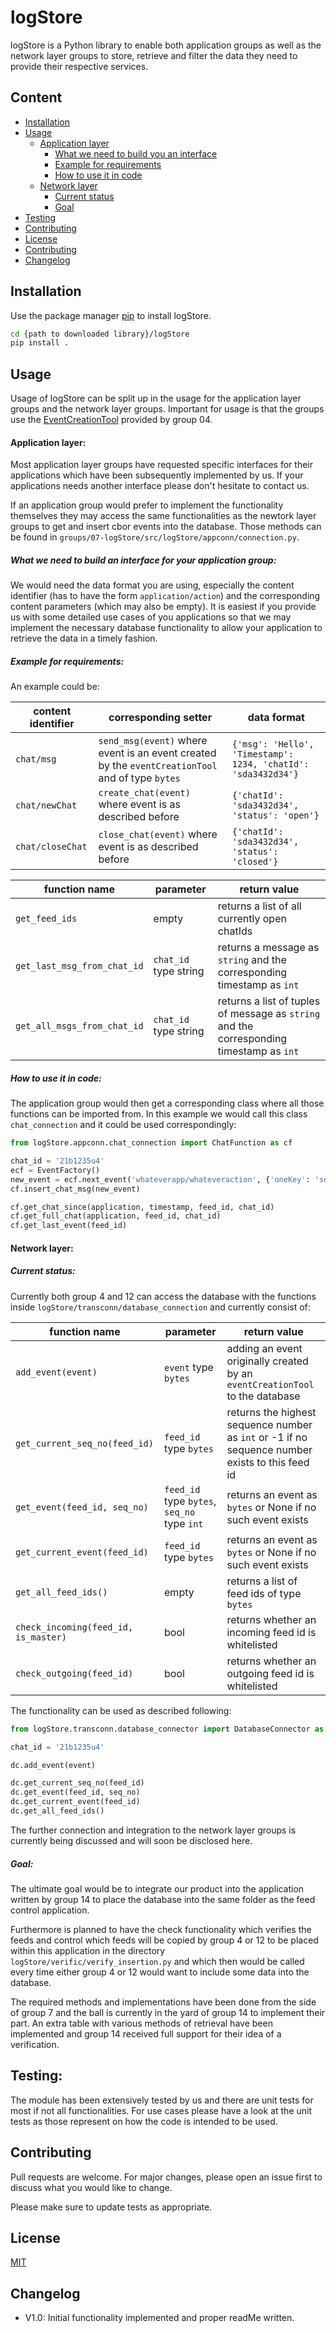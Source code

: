 # logStore

logStore is a Python library to enable both application groups as well as the network layer groups to store, retrieve and filter the data they need to provide their respective services.

## Content

* [Installation](#installation)
* [Usage](#usage)
  - [Application layer](#application-layer)
    * [What we need to build you an interface](#what-we-need-to-build-an-interface-for-your-application-group)
    * [Example for requirements](#example-for-requirements)
    * [How to use it in code](#how-to-use-it-in-code)
  - [Network layer](#network-layer)
    * [Current status](#current-status)
    * [Goal](#goal)
* [Testing](#testing)
* [Contributing](#contributing)
* [License](#license)
* [Contributing](#contributing)
* [Changelog](#changelog)

## Installation

Use the package manager [pip](https://pip.pypa.io/en/stable/) to install logStore.

```bash
cd {path to downloaded library}/logStore
pip install .
```

## Usage

Usage of logStore can be split up in the usage for the application layer groups and the network layer groups. Important for usage is that the groups use the [EventCreationTool](https://github.com/cn-uofbasel/BACnet/tree/master/groups/04-logMerge/eventCreationTool) provided by group 04.

#### Application layer:

Most application layer groups have requested specific interfaces for their applications which have been subsequently implemented by us. If your applications needs another interface please don't hesitate to contact us.

If an application group would prefer to implement the functionality themselves they may access the same functionalities as the newtork layer groups to get and insert cbor events into the database. Those methods can be found in `groups/07-logStore/src/logStore/appconn/connection.py`.

##### What we need to build an interface for your application group:

We would need the data format you are using, especially the content identifier (has to have the form `application/action`) and the corresponding content parameters (which may also be empty). It is easiest if you provide us with some detailed use cases of you applications so that we may implement the necessary database functionality to allow your application to retrieve the data in a timely fashion.

##### Example for requirements:

An example could be:

| content identifier | corresponding setter | data format |
|-------------|-----------------|---|
| `chat/msg`    | `send_msg(event)` where event is an event created by the `eventCreationTool` and of type `bytes` | `{'msg': 'Hello', 'Timestamp': 1234, 'chatId': 'sda3432d34'}` |
| `chat/newChat`  | `create_chat(event)` where event is as described before | `{'chatId': 'sda3432d34', 'status': 'open'}` | 
| `chat/closeChat` | `close_chat(event)` where event is as described before | `{'chatId': 'sda3432d34', 'status': 'closed'}` | 

| function name | parameter | return value |
|-------------|-----------------|---|
| `get_feed_ids`    | empty | returns a list of all currently open chatIds |
| `get_last_msg_from_chat_id`  | `chat_id` type string | returns a message as `string` and the corresponding timestamp as `int` | 
| `get_all_msgs_from_chat_id` | `chat_id` type string | returns a list of tuples of message as `string` and the corresponding timestamp as `int` | 

##### How to use it in code:

The application group would then get a corresponding class where all those functions can be imported from. In this example we would call this class `chat_connection` and it could be used correspondingly:

```python
from logStore.appconn.chat_connection import ChatFunction as cf

chat_id = '21b1235u4'
ecf = EventFactory()
new_event = ecf.next_event('whateverapp/whateveraction', {'oneKey': 'somevalue', 'someotherkey': 1})
cf.insert_chat_msg(new_event)

cf.get_chat_since(application, timestamp, feed_id, chat_id)
cf.get_full_chat(application, feed_id, chat_id)
cf.get_last_event(feed_id)
```

#### Network layer:

##### Current status:
Currently both group 4 and 12 can access the database with the functions inside `logStore/transconn/database_connection` and currently consist of:

| function name | parameter | return value |
|-------------|-----------------|---|
| `add_event(event)`    | `event` type `bytes` | adding an event originally created by an `eventCreationTool` to the database |
| `get_current_seq_no(feed_id)`  | `feed_id` type `bytes` | returns the highest sequence number as `int` or -1 if no sequence number exists to this feed id | 
| `get_event(feed_id, seq_no)` | `feed_id` type `bytes`, `seq_no` type `int` | returns an event as `bytes` or None if no such event exists | 
| `get_current_event(feed_id)` | `feed_id` type `bytes` | returns an event as `bytes` or None if no such event exists | 
| `get_all_feed_ids()` | empty | returns a list of feed ids of type `bytes` | 
| `check_incoming(feed_id, is_master)` | bool | returns whether an incoming feed id is whitelisted | 
| `check_outgoing(feed_id)` | bool | returns whether an outgoing feed id is whitelisted | 


The functionality can be used as described following:

```python
from logStore.transconn.database_connector import DatabaseConnector as dc

chat_id = '21b1235u4'

dc.add_event(event)

dc.get_current_seq_no(feed_id)
dc.get_event(feed_id, seq_no)
dc.get_current_event(feed_id)
dc.get_all_feed_ids()
```

The further connection and integration to the network layer groups is currently being discussed and will soon be disclosed here.

##### Goal:
The ultimate goal would be to integrate our product into the application written by group 14 to place the database into the same folder as the feed control application.

Furthermore is planned to have the check functionality which verifies the feeds and control which feeds will be copied by group 4 or 12 to be placed within this application in the directory `logStore/verific/verify_insertion.py` and which then would be called every time either group 4 or 12 would want to include some data into the database.

The required methods and implementations have been done from the side of group 7 and the ball is currently in the yard of group 14 to implement their part. An extra table with various methods of retrieval have been implemented and group 14 received full support for their idea of a verification.

## Testing:
The module has been extensively tested by us and there are unit tests for most if not all functionalities. For use cases please have a look at the unit tests as those represent on how the code is intended to be used.

## Contributing
Pull requests are welcome. For major changes, please open an issue first to discuss what you would like to change.

Please make sure to update tests as appropriate.

## License
[MIT](https://choosealicense.com/licenses/mit/)

## Changelog

* V1.0: Initial functionality implemented and proper readMe written.
